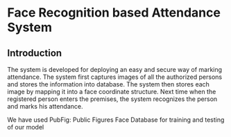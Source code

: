 # Face Recognition based Attendance System
## Introduction
The system is developed for deploying an easy and secure way of marking attendance.
The system first captures images of all the authorized persons and stores the information into database.
The system then stores each image by mapping it into a face coordinate structure.
Next time when the registered person enters the premises, the system recognizes the person and marks his attendance.

We have used PubFig: Public Figures Face Database for training and testing of our model
